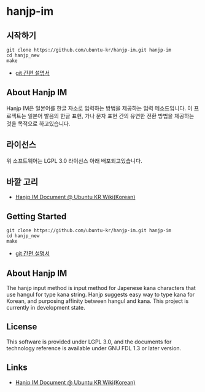 # hanjp-im

## 시작하기
```
git clone https://github.com/ubuntu-kr/hanjp-im.git hanjp-im
cd hanjp_new
make
```
- [git 간편 설명서](https://rogerdudler.github.io/git-guide/index.ko.html)

## About Hanjp IM
Hanjp IM은 일본어를 한글 자소로 입력하는 방법을 제공하는 입력 메소드입니다. 이 프로젝트는 일본어 발음의 한글 표현, 가나 문자 표현 간의 유연한 전환 방법을 제공하는 것을 목적으로 하고있습니다.

## 라이선스
위 소프트웨어는 LGPL 3.0 라이선스 아래 배포되고있습니다.

## 바깥 고리
- [Hanjp IM Document @ Ubuntu KR Wiki(Korean)](https://wiki.ubuntu-kr.org/index.php/HanJP_IM)

## Getting Started
```
git clone https://github.com/ubuntu-kr/hanjp-im.git hanjp-im
cd hanjp_new
make
```
- [git 간편 설명서](https://rogerdudler.github.io/git-guide/index.ko.html)

## About Hanjp IM
The hanjp input method is input method for Japenese kana characters that use hangul for type kana string.
Hanjp suggests easy way to type kana for Korean, and purposing affinity between hangul and kana.
This project is currently in development state.

## License
This software is provided under LGPL 3.0, and the documents for technology reference is available under GNU FDL 1.3 or later version.

## Links
- [Hanjp IM Document @ Ubuntu KR Wiki(Korean)](https://wiki.ubuntu-kr.org/index.php/HanJP_IM)
